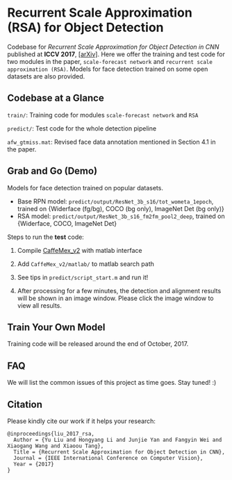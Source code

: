 # Recurrent Scale Approximation (RSA) for Object Detection

Codebase for *Recurrent Scale Approximation for Object Detection in CNN* published at **ICCV 2017**, [[arXiv]](https://arxiv.org/). Here we offer the training and test code for two modules in the paper, `scale-forecast network` and `recurrent scale approximation (RSA)`. Models for face detection trained on some open datasets are also provided.


## Codebase at a Glance

`train/`: Training code for modules `scale-forecast network` and `RSA`

`predict/`: Test code for the whole detection pipeline

`afw_gtmiss.mat`: Revised face data annotation mentioned in Section 4.1 in the paper.


## Grab and Go (Demo)

Models for face detection trained on popular datasets. 

+ Base RPN model: `predict/output/ResNet_3b_s16/tot_wometa_1epoch`, trained on {Widerface (fg/bg), COCO (bg only), ImageNet Det (bg only)}
+ RSA model: `predict/output/ResNet_3b_s16_fm2fm_pool2_deep`, trained on {Widerface, COCO, ImageNet Det}

Steps to run the **test** code:

1. Compile [CaffeMex_v2](https://github.com/sciencefans/CaffeMex_v2/) with matlab interface

2. Add `CaffeMex_v2/matlab/` to matlab search path

3. See tips in `predict/script_start.m` and run it!

4. After processing for a few minutes, the detection and alignment results will be shown in an image window. Please click the image window to view all results.

## Train Your Own Model

Training code will be released around the end of October, 2017.


## FAQ
We will list the common issues of this project as time goes. Stay tuned! :)


## Citation
Please kindly cite our work if it helps your research:

    @inproceedings{liu_2017_rsa,
      Author = {Yu Liu and Hongyang Li and Junjie Yan and Fangyin Wei and Xiaogang Wang and Xiaoou Tang},
      Title = {Recurrent Scale Approximation for Object Detection in CNN},
	  Journal = {IEEE International Conference on Computer Vision},
	  Year = {2017}
    }
